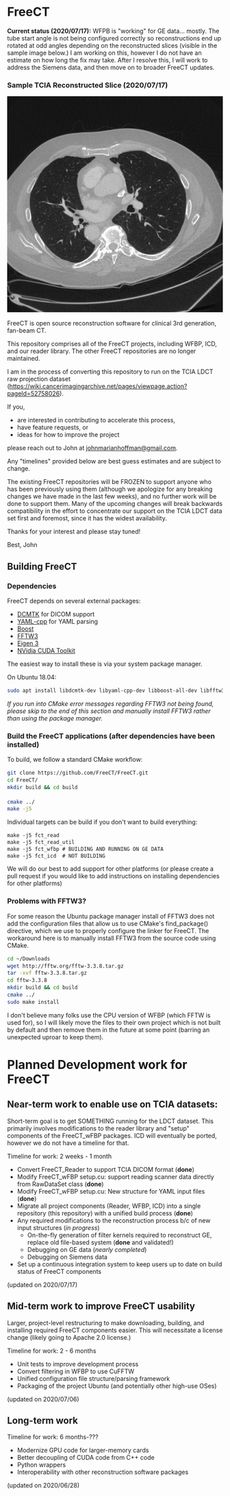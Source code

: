 # FreeCT

**Current status (2020/07/17):**  WFPB is "working" for GE data... mostly.  The tube start angle is not being configured correctly so reconstructions end up rotated at odd angles depending on the reconstructed slices (visible in the sample image below.)  I am working on this, however I do not have an estimate on how long the fix may take.  After I resolve this, I will work to address the Siemens data, and then move on to broader FreeCT updates.

### Sample TCIA Reconstructed Slice (2020/07/17)

![sample_slice](resources/ge_sample_20200717.png)


FreeCT is open source reconstruction software for clinical 3rd generation, fan-beam CT.

This repository comprises all of the FreeCT projects, including WFBP, ICD, and our reader library.  The other FreeCT repositories are no longer maintained.  

I am in the process of converting this repository to run on the TCIA LDCT raw projection dataset (https://wiki.cancerimagingarchive.net/pages/viewpage.action?pageId=52758026).

If you,

 * are interested in contributing to accelerate this process,
 * have feature requests, or 
 * ideas for how to improve the project
 
please reach out to John at johnmarianhoffman@gmail.com.

Any "timelines" provided below are best guess estimates and are subject to change.

The existing FreeCT repositories will be FROZEN to support anyone who has been previously using them (although we apologize for any breaking changes we have made in the last few weeks), and no further work will be done to support them.  Many of the upcoming changes will break backwards compatibility in the effort to concentrate our support on the TCIA LDCT data set first and foremost, since it has the widest availability.

Thanks for your interest and please stay tuned!

Best,
John

## Building FreeCT
### Dependencies
FreeCT depends on several external packages:

* [DCMTK](https://dcmtk.org/) for DICOM support
* [YAML-cpp](https://github.com/jbeder/yaml-cpp) for YAML parsing 
* [Boost](https://www.boost.org/)
* [FFTW3](http://fftw.org/) 
* [Eigen 3](https://eigen.tuxfamily.org/index.php?title=Main_Page)
* [NVidia CUDA Toolkit](https://developer.nvidia.com/cuda-toolkit)

The easiest way to install these is via your system package manager.  

On Ubuntu 18.04:

```bash
sudo apt install libdcmtk-dev libyaml-cpp-dev libboost-all-dev libfftw3-dev libeigen3-dev nvidia-cuda-toolkit
```
*If you run into CMake error messages regarding FFTW3 not being found, please skip to the end of this section and manually install FFTW3 rather than using the package manager.*

### Build the FreeCT applications (after dependencies have been installed)
To build, we follow a standard CMake workflow:

```bash
git clone https://github.com/FreeCT/FreeCT.git
cd FreeCT/
mkdir build && cd build

cmake ../
make -j5 
```

Individual targets can be build if you don't want to build everything:
```
make -j5 fct_read
make -j5 fct_read_util
make -j5 fct_wfbp # BUILDING AND RUNNING ON GE DATA
make -j5 fct_icd  # NOT BUILDING
```

We will do our best to add support for other platforms (or please create a pull request if you would like to add instructions on installing dependencies for other platforms)

### Problems with FFTW3?
For some reason the Ubuntu package manager install of FFTW3 does not add the configuration files that allow us to use CMake's find_package() directive, which we use to properly configure the linker for FreeCT.  The workaround here is to manually install FFTW3 from the source code using CMake.  

```bash
cd ~/Downloads
wget http://fftw.org/fftw-3.3.8.tar.gz
tar -xvf fftw-3.3.8.tar.gz
cd fftw-3.3.8
mkdir build && cd build
cmake ../
sudo make install
```

I don't believe many folks use the CPU version of WFBP (which FFTW is used for), so I will likely move the files to their own project which is not built by default and then remove them in the future at some point (barring an unexpected uproar to keep them).  

# Planned Development work for FreeCT
## Near-term work to enable use on TCIA datasets:
Short-term goal is to get SOMETHING running for the LDCT dataset.  This primarily involves modifications to the reader library and "setup" components of the FreeCT_wFBP packages.  ICD will eventually be ported, however we do not have a timeline for that.

Timeline for work: 2 weeks - 1 month 

* Convert FreeCT_Reader to support TCIA DICOM format (**done**)
* Modify FreeCT_wFBP setup.cu: support reading scanner data directly from RawDataSet class (**done**)
* Modify FreeCT_wFBP setup.cu: New structure for YAML input files (**done**)
* Migrate all project components (Reader, WFBP, ICD) into a single repository (this repository) with a unified build process (**done**)
* Any required modifications to the reconstruction process b/c of new input structures (*in progress*)
  * On-the-fly generation of filter kernels required to reconstruct GE, replace old file-based system (**done** and validated!)
  * Debugging on GE data (*nearly completed*)
  * Debugging on Siemens data
* Set up a continuous integration system to keep users up to date on build status of FreeCT components

(updated on 2020/07/17)

## Mid-term work to improve FreeCT usability
Larger, project-level restructuring to make downloading, building, and installing required FreeCT components easier.  This will necessitate a license change (likely going to Apache 2.0 license.)

Timeline for work: 2 - 6 months 

* Unit tests to improve development process 
* Convert filtering in WFBP to use CuFFTW
* Unified configuration file structure/parsing framework
* Packaging of the project Ubuntu (and potentially other high-use OSes)

(updated on 2020/07/06)

## Long-term work
Timeline for work: 6 months-???

* Modernize GPU code for larger-memory cards
* Better decoupling of CUDA code from C++ code
* Python wrappers
* Interoperability with other reconstruction software packages

(updated on 2020/06/28)
